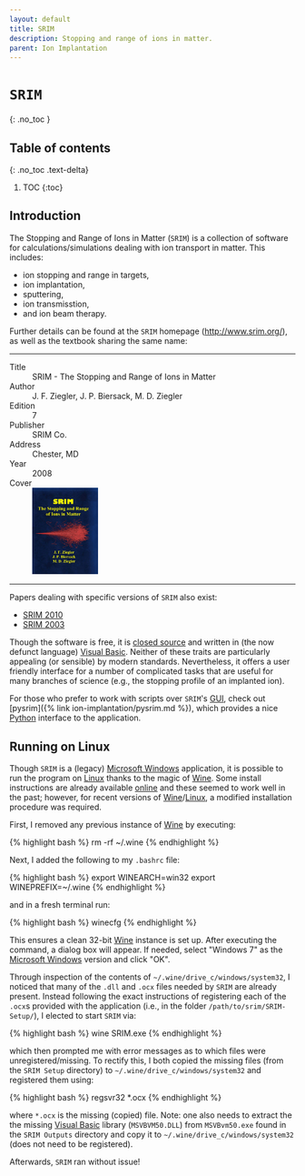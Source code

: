 ```yaml
---
layout: default
title: SRIM
description: Stopping and range of ions in matter.
parent: Ion Implantation
---
```


# `SRIM`
{: .no_toc }

## Table of contents
{: .no_toc .text-delta}

1. TOC
{:toc}

## Introduction

The Stopping and Range of Ions in Matter (`SRIM`) is a collection of software
for calculations/simulations dealing with ion transport in matter.
This includes:

- ion stopping and range in targets,
- ion implantation,
- sputtering,
- ion transmisstion,
- and ion beam therapy.

Further details can be found at the `SRIM` homepage (<http://www.srim.org/>),
as well as the textbook sharing the same name:

---

<dl>
    <dt>Title</dt>
        <dd>SRIM - The Stopping and Range of Ions in Matter</dd>
    <dt>Author</dt>
        <dd>J. F. Ziegler, J. P. Biersack, M. D. Ziegler</dd>
    <dt>Edition</dt>
        <dd>7</dd>
    <dt>Publisher</dt>
        <dd>SRIM Co.</dd>
    <dt>Address</dt>
        <dd>Chester, MD</dd>
    <dt>Year</dt>
        <dd>2008</dd>
    <dt>Cover</dt>
        <dd><img src="/assets/images/srim_textbook_cover.jpg" alt="SRIM textbook" width="25%"></dd>
</dl>

---

Papers dealing with specific versions of `SRIM` also exist:

- [SRIM 2010](https://doi.org/10.1016/j.nimb.2010.02.091)
- [SRIM 2003](https://doi.org/10.1016/j.nimb.2004.01.208)

Though the software is free, it is [closed source] and written in
(the now defunct language) [Visual Basic].
Neither of these traits are particularly appealing
(or sensible) by modern standards.
Nevertheless,
it offers a user friendly interface for a number of
complicated tasks that are useful for many branches of science
(e.g., the stopping profile of an implanted ion).

For those who prefer to work with scripts over `SRIM`'s [GUI],
check out [pysrim]({% link ion-implantation/pysrim.md %}),
which provides a nice [Python] interface to the application.

## Running on Linux

Though `SRIM` is a (legacy) [Microsoft Windows] application,
it is possible to run the program on [Linux] thanks to the magic of [Wine].
Some install instructions are already available [online](https://appdb.winehq.org/objectManager.php?sClass=application&iId=5992) and these seemed to work well in the past;
however, for recent versions of [Wine]/[Linux], a modified installation procedure
was required.

First, I removed any previous instance of [Wine] by executing:

{% highlight bash %}
rm -rf ~/.wine
{% endhighlight %}

Next, I added the following to my `.bashrc` file:

{% highlight bash %}
export WINEARCH=win32
export WINEPREFIX=~/.wine
{% endhighlight %}

and in a fresh terminal run:

{% highlight bash %}
winecfg
{% endhighlight %}

This ensures a clean 32-bit [Wine] instance is set up.
After executing the command, a dialog box will appear.
If needed, select "Windows 7" as the [Microsoft Windows] version and click "OK". 

Through inspection of the contents of `~/.wine/drive_c/windows/system32`,
I noticed that many of the `.dll` and `.ocx` files needed by `SRIM` are already
present. Instead following the exact instructions of registering each of the
`.ocx`s provided with the application
(i.e., in the folder `/path/to/srim/SRIM-Setup/`),
I elected to start `SRIM` via:

{% highlight bash %}
wine SRIM.exe
{% endhighlight %}

which then prompted me with error messages as to which files were
unregistered/missing. To rectify this, I both copied the missing files
(from the `SRIM Setup` directory) to `~/.wine/drive_c/windows/system32` and
registered them using:

{% highlight bash %}
regsvr32 *.ocx
{% endhighlight %}

where `*.ocx` is the missing (copied) file.
Note: one also needs to extract the the missing [Visual Basic] library
(`MSVBVM50.DLL`) from `MSVBvm50.exe` found in the `SRIM Outputs` directory
and copy it to `~/.wine/drive_c/windows/system32` (does not need to be registered).

Afterwards, `SRIM` ran without issue!

[closed source]: https://en.wikipedia.org/wiki/Proprietary_software
[Visual Basic]: https://en.wikipedia.org/wiki/Visual_Basic
[GUI]: https://en.wikipedia.org/wiki/Graphical_user_interface
[Python]: https://www.python.org/
[Microsoft Windows]: https://en.wikipedia.org/wiki/Microsoft_Windows
[Linux]: https://en.wikipedia.org/wiki/Linux
[Wine]: https://www.winehq.org/
